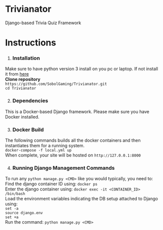 # Trivianator
Django-based Trivia Quiz Framework

# Instructions

1) ### Installation
  Make sure to have python version 3 install on you pc or laptop.
  If not install it from [here](https://www.python.org) <br>
  **Clone repository** <br>
  `https://github.com/SobolGaming/Trivianator.git`<br>
  `cd Trivianator`

2) ### Dependencies
  This is a Docker-based Django framework. Please make sure you have Docker installed.

3) ### Docker Build
  The following commands builds all the docker containers and then instantiates them for a running system.<br>
  `docker-compose -f local.yml up` <br>
  When complete, your site will be hosted on `http://127.0.0.1:8000`

4) ### Running Django Management Commands
  To run any `python manage.py <CMD>` like you would typically, you need to:<br>
    Find the django container ID using: `docker ps` <br>
    Enter the django container using: `docker exec -it <CONTAINER_ID> /bin/bash` <br>
    Load the environment variables indicating the DB setup attached to Django using: <br>
      `set -a` <br>
      `source django.env` <br>
      `set +a` <br>
    Run the command: `python manage.py <CMD>`

